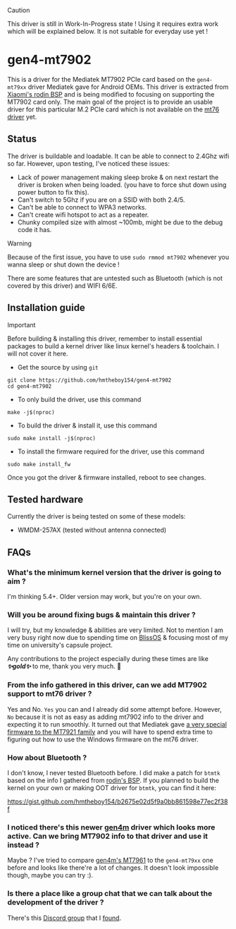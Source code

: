 > [!CAUTION]
> This driver is still in Work-In-Progress state ! Using it requires extra work which will be explained below. It is not suitable for everyday use yet !

# gen4-mt7902

This is a driver for the Mediatek MT7902 PCIe card based on the `gen4-mt79xx` driver Mediatek gave for Android OEMs. This driver is extracted from [Xiaomi's rodin BSP](https://github.com/MiCode/MTK_kernel_modules/tree/bsp-rodin-v-oss/connectivity/wlan/core/gen4-mt79xx) and is being modified to focusing on supporting the MT7902 card only. The main goal of the project is to provide an usable driver for this particular M.2 PCIe card which is not available on the [mt76 driver](https://wireless.docs.kernel.org/en/latest/en/users/drivers/mediatek.html) yet.

## Status

The driver is buildable and loadable. It can be able to connect to 2.4Ghz wifi so far. However, upon testing, I've noticed these issues:

- Lack of power management making sleep broke & on next restart the driver is broken when being loaded. (you have to force shut down using power button to fix this).
- Can't switch to 5Ghz if you are on a SSID with both 2.4/5.
- Can't be able to connect to WPA3 networks.
- Can't create wifi hotspot to act as a repeater.
- Chunky compiled size with almost ~100mb, might be due to the debug code it has.

> [!WARNING]
> Because of the first issue, you have to use `sudo rmmod mt7902` whenever you wanna sleep or shut down the device !

There are some features that are untested such as Bluetooth (which is not covered by this driver) and WIFI 6/6E.

## Installation guide

> [!IMPORTANT]
> Before building & installing this driver, remember to install essential packages to build a kernel driver like linux kernel's headers & toolchain. I will not cover it here.

- Get the source by using `git`
```
git clone https://github.com/hmtheboy154/gen4-mt7902
cd gen4-mt7902
```

- To only build the driver, use this command
```
make -j$(nproc)
```

- To build the driver & install it, use this command
```
sudo make install -j$(nproc)
```

- To install the firmware required for the driver, use this command
```
sudo make install_fw
```

Once you got the driver & firmware installed, reboot to see changes.

## Tested hardware

Currently the driver is being tested on some of these models:
- WMDM-257AX (tested without antenna connected)

## FAQs

### What's the minimum kernel version that the driver is going to aim ?
I'm thinking 5.4+. Older version may work, but you're on your own.

### Will you be around fixing bugs & maintain this driver ?
I will try, but my knowledge & abilities are very limited. Not to mention I am very busy right now due to spending time on [BlissOS](https://blissos.org/) & focusing most of my time on university's capsule project.

Any contributions to the project especially during these times are like ***✨gold✨*** to me, thank you very much. 🙏

### From the info gathered in this driver, can we add MT7902 support to mt76 driver ?

Yes and No. `Yes` you can and I already did some attempt before. However, `No` because it is not as easy as adding mt7902 info to the driver and expecting it to run smoothly. It turned out that Mediatek gave [a very special firmware to the MT7921 family](https://github.com/tnguy3333/mt7902/issues/7#issuecomment-3263501573) and you will have to spend extra time to figuring out how to use the Windows firmware on the mt76 driver.

### How about Bluetooth ?

I don't know, I never tested Bluetooth before. I did make a patch for `btmtk` based on the info I gathered from [rodin's BSP](https://github.com/MiCode/MTK_kernel_modules/tree/bsp-rodin-v-oss/connectivity/bt/linux_v2). If you planned to build the kernel on your own or making OOT driver for `btmtk`, you can find it here:

https://gist.github.com/hmtheboy154/b2675e02d5f9a0bb861598e77ec2f38f

### I noticed there's this newer [gen4m](https://github.com/MiCode/MTK_kernel_modules/tree/bsp-rodin-v-oss/connectivity/wlan/core/gen4m) driver which looks more active. Can we bring MT7902 info to that driver and use it instead ?

Maybe ? I've tried to compare [gen4m's MT7961](https://github.com/MiCode/MTK_kernel_modules/tree/bsp-rodin-v-oss/connectivity/wlan/core/gen4m/chips/mt7961) to the `gen4-mt79xx` one before and looks like there're a lot of changes. It doesn't look impossible though, maybe you can try :).

### Is there a place like a group chat that we can talk about the development of the driver ?

There's this [Discord group](https://discord.gg/JGhjAxEFhz) that I [found](https://github.com/OnlineLearningTutorials/mt7902_temp/issues/8#issuecomment-2933979855).
